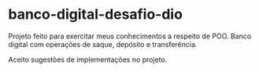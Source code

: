 # banco-digital-desafio-dio

Projeto feito para exercitar meus conhecimentos a respeito de POO.
Banco digital com operações de saque, depósito e transferência.

Aceito sugestões de implementações no projeto.
